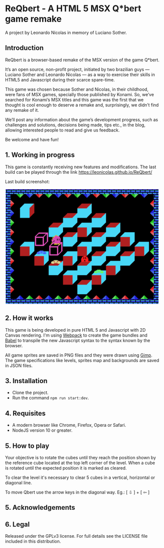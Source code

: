 ReQbert - A HTML 5 MSX Q*bert game remake
=========================================

A project by Leonardo Nicolas in memory of Luciano Sother.

## Introduction

ReQbert is a browser-based remake of the MSX version of the game Q*bert.

It’s an open source, non-profit project, initiated by two brazilian guys —
Luciano Sother and Leonardo Nicolas — as a
way to exercise their skills in HTML5 and Javascript during their scarce
spare-time.

This game was chosen because Sother and Nicolas, in their childhood, were fans
of MSX games, specially those published by Konami. So, we’ve searched for
Konami’s MSX titles and this game was the first that we thought is cool enough
to deserve a remake and, surprisingly, we didn’t find any remake of it.

We’ll post any information about the game’s development progress, such as
challenges and solutions, decisions being made, tips etc., in the blog,
allowing interested people to read and give us feedback.

Be welcome and have fun!

## 1. Working in progress

This game is constantly receiving new features and modifications. The last build can be played through the link https://leonicolas.github.io/ReQbert/

Last build screenshot:

![Last build screenshot](etc/resources/last_build_screenshot.png)

## 2. How it works

This game is being developed in pure HTML 5 and Javascript with 2D Canvas rendering.
I'm using [Webpack](https://webpack.js.org/) to create the game bundles and [Babel](https://babeljs.io/)
to transpile the new Javascript syntax to the syntax known by the browser.

All game sprites are saved in PNG files and they were drawn using [Gimp](https://www.gimp.org/).
The game specifications like levels, sprites map and backgrounds are saved in JSON files.

## 3. Installation

* Clone the project.
* Run the command `npm run start:dev`.

## 4. Requisites

* A modern browser like Chrome, Firefox, Opera or Safari.
* NodeJS version 10 or greater.

## 5. How to play

Your objective is to rotate the cubes until they reach the position shown by the reference cube located at the top left corner of the level. When a cube is rotated until the expected position it is marked as cleared.

To clear the level it's necessary to clear 5 cubes in a  vertical, horizontal or diagonal line.

To move Qbert use the arrow keys in the diagonal way. Eg.: [ &#8681; ] + [ &#8678; ]

## 5. Acknowledgements

## 6. Legal

Released under the GPLv3 license.
For full details see the LICENSE file included in this distribution.
